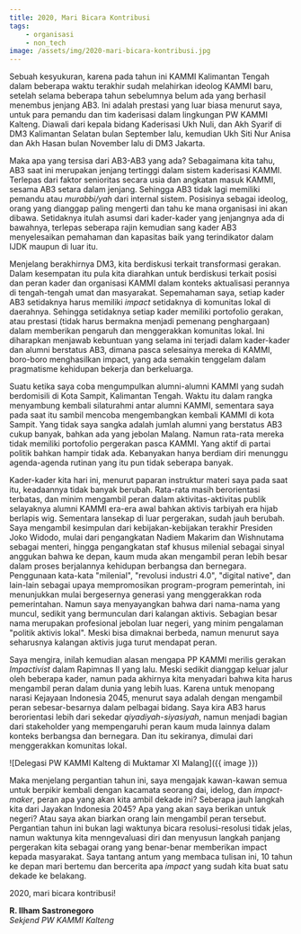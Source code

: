 ```yaml
---
title: 2020, Mari Bicara Kontribusi
tags:
    - organisasi
    - non_tech
image: /assets/img/2020-mari-bicara-kontribusi.jpg
---
```


Sebuah kesyukuran, karena pada tahun ini KAMMI Kalimantan Tengah dalam beberapa waktu terakhir sudah melahirkan ideolog KAMMI baru, setelah selama beberapa tahun sebelumnya belum ada yang berhasil menembus jenjang AB3. Ini adalah prestasi yang luar biasa menurut saya, untuk para pemandu dan tim kaderisasi dalam lingkungan PW KAMMI Kalteng. Diawali dari kepala bidang Kaderisasi Ukh Nuli, dan Akh Syarif di DM3 Kalimantan Selatan bulan September lalu, kemudian Ukh Siti Nur Anisa dan Akh Hasan bulan November lalu di DM3 Jakarta.

Maka apa yang tersisa dari AB3-AB3 yang ada? Sebagaimana kita tahu, AB3 saat ini merupakan jenjang tertinggi dalam sistem kaderisasi KAMMI. Terlepas dari faktor senioritas secara usia dan angkatan masuk KAMMI, sesama AB3 setara dalam jenjang. Sehingga AB3 tidak lagi memiliki pemandu atau *murabbi/yah* dari internal sistem. Posisinya sebagai ideolog, orang yang dianggap paling mengerti dan tahu ke mana organisasi ini akan dibawa. Setidaknya itulah asumsi dari kader-kader yang jenjangnya ada di bawahnya, terlepas seberapa rajin kemudian sang kader AB3 menyelesaikan pemahaman dan kapasitas baik yang terindikator dalam IJDK maupun di luar itu.

Menjelang berakhirnya DM3, kita berdiskusi terkait transformasi gerakan. Dalam kesempatan itu pula kita diarahkan untuk berdiskusi terkait posisi dan peran kader dan organisasi KAMMI dalam konteks aktualisasi perannya di tengah-tengah umat dan masyarakat. Sepemahaman saya, setiap kader AB3 setidaknya harus memiliki *impact* setidaknya di komunitas lokal di daerahnya. Sehingga setidaknya setiap kader memiliki portofolio gerakan, atau prestasi (tidak harus bermakna menjadi pemenang penghargaan) dalam memberikan pengaruh dan menggerakkan komunitas lokal. Ini diharapkan menjawab kebuntuan yang selama ini terjadi dalam kader-kader dan alumni berstatus AB3, dimana pasca selesainya mereka di KAMMI, boro-boro menghasilkan impact, yang ada semakin tenggelam dalam pragmatisme kehidupan bekerja dan berkeluarga.

Suatu ketika saya coba mengumpulkan alumni-alumni KAMMI yang sudah berdomisili di Kota Sampit, Kalimantan Tengah. Waktu itu dalam rangka menyambung kembali silaturahmi antar alumni KAMMI, sementara saya pada saat itu sambil mencoba mengembangkan kembali KAMMI di kota Sampit. Yang tidak saya sangka adalah jumlah alumni yang berstatus AB3 cukup banyak, bahkan ada yang jebolan Malang. Namun rata-rata mereka tidak memiliki portofolio pergerakan pasca KAMMI. Yang aktif di partai politik bahkan hampir tidak ada. Kebanyakan hanya berdiam diri menunggu agenda-agenda rutinan yang itu pun tidak seberapa banyak.

Kader-kader kita hari ini, menurut paparan instruktur materi saya pada saat itu, keadaannya tidak banyak berubah. Rata-rata masih berorientasi terbatas, dan minim mengambil peran dalam aktivitas-aktivitas publik selayaknya alumni KAMMI era-era awal bahkan aktivis tarbiyah era hijab berlapis wig. Sementara lansekap di luar pergerakan, sudah jauh berubah. Saya mengambil kesimpulan dari kebijakan-kebijakan terakhir Presiden Joko Widodo, mulai dari pengangkatan Nadiem Makarim dan Wishnutama sebagai menteri, hingga pengangkatan staf khusus milenial sebagai sinyal anggukan bahwa ke depan, kaum muda akan mengambil peran lebih besar dalam proses berjalannya kehidupan berbangsa dan bernegara. Penggunaan kata-kata "milenial", "revolusi industri 4.0", "digital native", dan lain-lain sebagai upaya mempromosikan program-program pemerintah, ini menunjukkan mulai bergesernya generasi yang menggerakkan roda pemerintahan. Namun saya menyayangkan bahwa dari nama-nama yang muncul, sedikit yang bermunculan dari kalangan aktivis. Sebagian besar nama merupakan profesional jebolan luar negeri, yang minim pengalaman "politik aktivis lokal". Meski bisa dimaknai berbeda, namun menurut saya seharusnya kalangan aktivis juga turut mendapat peran.

Saya mengira, inilah kemudian alasan mengapa PP KAMMI merilis gerakan *Impactivist* dalam Rapimnas II yang lalu. Meski sedikit dianggap keluar jalur oleh beberapa kader, namun pada akhirnya kita menyadari bahwa kita harus mengambil peran dalam dunia yang lebih luas. Karena untuk menopang narasi Kejayaan Indonesia 2045, menurut saya adalah dengan mengambil peran sebesar-besarnya dalam pelbagai bidang. Saya kira AB3 harus berorientasi lebih dari sekedar *qiyadiyah-siyasiyah*, namun menjadi bagian dari stakeholder yang mempengaruhi peran kaum muda lainnya dalam konteks berbangsa dan bernegara. Dan itu sekiranya, dimulai dari menggerakkan komunitas lokal.

![Delegasi PW KAMMI Kalteng di Muktamar XI Malang]({{ image }})

Maka menjelang pergantian tahun ini, saya mengajak kawan-kawan semua untuk berpikir kembali dengan kacamata seorang dai, idelog, dan *impact-maker*, peran apa yang akan kita ambil dekade ini? Seberapa jauh langkah kita dari Jayakan Indonesia 2045? Apa yang akan saya berikan untuk negeri? Atau saya akan biarkan orang lain mengambil peran tersebut. Pergantian tahun ini bukan lagi waktunya bicara resolusi-resolusi tidak jelas, namun waktunya kita menngevaluasi diri dan menyusun langkah panjang pergerakan kita sebagai orang yang benar-benar memberikan impact kepada masyarakat. Saya tantang antum yang membaca tulisan ini, 10 tahun ke depan mari bertemu dan bercerita apa *impact* yang sudah kita buat satu dekade ke belakang.

2020, mari bicara kontribusi!

**R. Ilham Sastronegoro**   
*Sekjend PW KAMMI Kalteng*